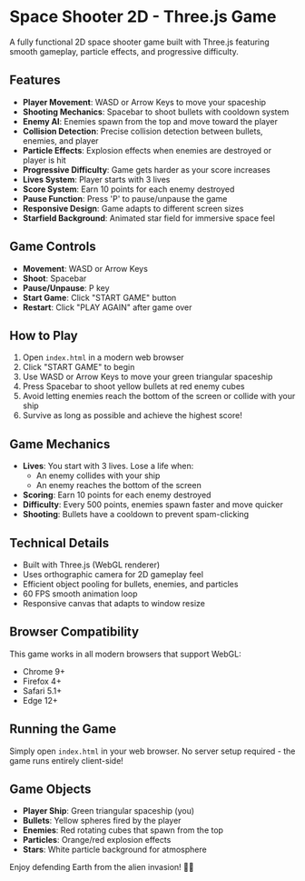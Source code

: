# Space Shooter 2D - Three.js Game

A fully functional 2D space shooter game built with Three.js featuring smooth gameplay, particle effects, and progressive difficulty.

## Features

- **Player Movement**: WASD or Arrow Keys to move your spaceship
- **Shooting Mechanics**: Spacebar to shoot bullets with cooldown system
- **Enemy AI**: Enemies spawn from the top and move toward the player
- **Collision Detection**: Precise collision detection between bullets, enemies, and player
- **Particle Effects**: Explosion effects when enemies are destroyed or player is hit
- **Progressive Difficulty**: Game gets harder as your score increases
- **Lives System**: Player starts with 3 lives
- **Score System**: Earn 10 points for each enemy destroyed
- **Pause Function**: Press 'P' to pause/unpause the game
- **Responsive Design**: Game adapts to different screen sizes
- **Starfield Background**: Animated star field for immersive space feel

## Game Controls

- **Movement**: WASD or Arrow Keys
- **Shoot**: Spacebar
- **Pause/Unpause**: P key
- **Start Game**: Click "START GAME" button
- **Restart**: Click "PLAY AGAIN" after game over

## How to Play

1. Open `index.html` in a modern web browser
2. Click "START GAME" to begin
3. Use WASD or Arrow Keys to move your green triangular spaceship
4. Press Spacebar to shoot yellow bullets at red enemy cubes
5. Avoid letting enemies reach the bottom of the screen or collide with your ship
6. Survive as long as possible and achieve the highest score!

## Game Mechanics

- **Lives**: You start with 3 lives. Lose a life when:
  - An enemy collides with your ship
  - An enemy reaches the bottom of the screen
- **Scoring**: Earn 10 points for each enemy destroyed
- **Difficulty**: Every 500 points, enemies spawn faster and move quicker
- **Shooting**: Bullets have a cooldown to prevent spam-clicking

## Technical Details

- Built with Three.js (WebGL renderer)
- Uses orthographic camera for 2D gameplay feel
- Efficient object pooling for bullets, enemies, and particles
- 60 FPS smooth animation loop
- Responsive canvas that adapts to window resize

## Browser Compatibility

This game works in all modern browsers that support WebGL:
- Chrome 9+
- Firefox 4+
- Safari 5.1+
- Edge 12+

## Running the Game

Simply open `index.html` in your web browser. No server setup required - the game runs entirely client-side!

## Game Objects

- **Player Ship**: Green triangular spaceship (you)
- **Bullets**: Yellow spheres fired by the player
- **Enemies**: Red rotating cubes that spawn from the top
- **Particles**: Orange/red explosion effects
- **Stars**: White particle background for atmosphere

Enjoy defending Earth from the alien invasion! 🚀👾